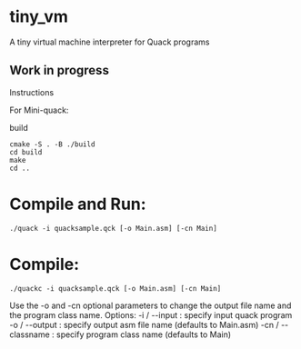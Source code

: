 # tiny_vm
A tiny virtual machine interpreter for Quack programs

## Work in progress

Instructions


For Mini-quack:

build 
```
cmake -S . -B ./build
cd build
make
cd ..
```

# Compile and Run:
```
./quack -i quacksample.qck [-o Main.asm] [-cn Main]
```
# Compile:

```
./quackc -i quacksample.qck [-o Main.asm] [-cn Main]
```

Use the -o and -cn optional parameters to change the output file name and the program class name.
Options:
-i / --input : specify input quack program
-o / --output : specify output asm file name (defaults to Main.asm)
-cn / --classname : specify program class name (defaults to Main)
